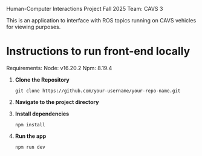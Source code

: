 Human-Computer Interactions Project Fall 2025 Team: CAVS 3

This is an application to interface with ROS topics running on CAVS vehicles for viewing purposes.

# Instructions to run front-end locally

Requirements:
Node: v16.20.2
Npm: 8.19.4

1. **Clone the Repository**
   ```
   git clone https://github.com/your-username/your-repo-name.git
   ```

2. **Navigate to the project directory**

3. **Install dependencies**
   ```
   npm install
   ```

3. **Run the app**
   ```
   npm run dev
   ```